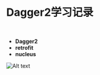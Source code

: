 # Dagger2学习记录
 
 - **Dagger2**
 - **retrofit**
 - **nucleus**

![Alt text](./TIM截图20171103170049.png)
